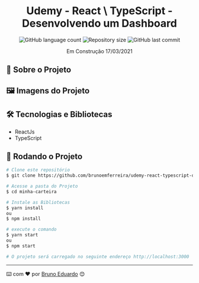 <!-- ************************************* Título ********************************************* -->
<h1 align="center">Udemy - React \ TypeScript - Desenvolvendo um Dashboard</h1>

<!-- ************************************* Baadges ********************************************* -->
<p align="center">
  <img alt="GitHub language count" src="https://img.shields.io/github/languages/count/brunoemferreira/udemy-react-typescript-desenvolvendo-um-dashboard?color=%2304D361">
  <img alt="Repository size" src="https://img.shields.io/github/repo-size/brunoemferreira/udemy-react-typescript-desenvolvendo-um-dashboard">
  <img alt="GitHub last commit" src="https://img.shields.io/github/last-commit/brunoemferreira/udemy-react-typescript-desenvolvendo-um-dashboard">
</p>

<p align="center" > Em Construção 17/03/2021 </p> 


## 🚀 Sobre o Projeto

## 🖼️ Imagens do Projeto

## 🛠️ Tecnologias e Bibliotecas 

* ReactJs
* TypeScript


## 🎲 Rodando o Projeto
```bash
# Clone este repositório
$ git clone https://github.com/brunoemferreira/udemy-react-typescript-desenvolvendo-um-dashboard.git

# Acesse a pasta do Projeto
$ cd minha-carteira

# Instale as Bibliotecas
$ yarn install
ou
$ npm install

# execute o comando
$ yarn start
ou
$ npm start

# O projeto será carregado no seguinte endereço http://localhost:3000

```
---
⌨️ com ❤️ por [Bruno Eduardo](https://gist.github.com/brunoemferreira) 😊